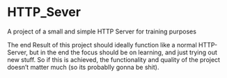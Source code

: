 # HTTP_Sever
A project of a small and simple HTTP Server for training purposes

The end Result of this project should ideally function like a normal HTTP-Server, but in the end the focus should be on learning, and just trying out new stuff. So if this is achieved, the functionality and quality of the project doesn’t matter much (so its probablly gonna be shit).    
